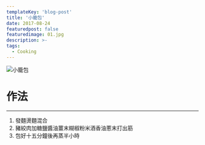 ```yaml
---
templateKey: 'blog-post'
title: '小籠包'
date: 2017-08-24
featuredpost: false
featuredimage: 01.jpg
description: >-
tags:
  - Cooking
---
```

![小籠包](/04.jpg)

# 作法
___
  
1.  發麵燙麵混合
2.  豬絞肉加糖鹽醬油薑末糊椒粉米酒香油蔥末打出筋
3.  包好十五分鐘後再蒸半小時

